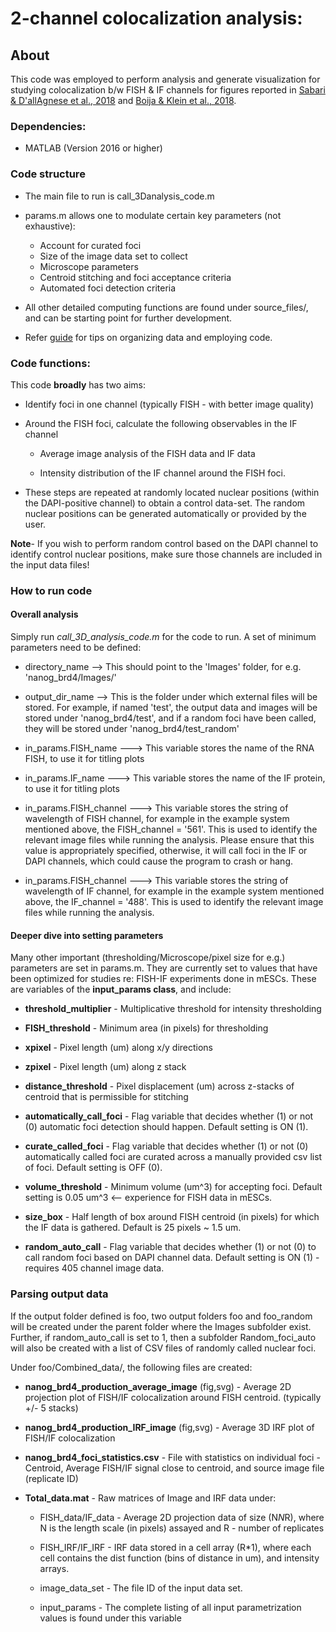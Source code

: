 # 2-channel colocalization analysis:

## About

This code was employed to perform analysis and generate visualization
for studying colocalization b/w FISH & IF channels for figures reported in [Sabari & D'allAgnese et al., 2018](https://doi.org/10.1126/science.aar3958) and [Boija & Klein et al., 2018](https://doi.org/10.1016/j.cell.2018.10.042).

### Dependencies:

* MATLAB (Version 2016 or higher)

### Code structure

* The main file to run is call_3Danalysis_code.m

* params.m allows one to modulate certain key parameters (not exhaustive):
    * Account for curated foci
    * Size of the image data set to collect
    * Microscope parameters
    * Centroid stitching and foci acceptance criteria
    * Automated foci detection criteria

* All other detailed computing functions are found under source_files/, and can be starting point for further development.

* Refer [guide](guide.md) for tips on organizing data and employing code.


### Code functions:

This code **broadly** has two aims:

* Identify foci in one channel (typically FISH - with better image quality)

* Around the FISH foci, calculate the following observables in the IF channel
    * Average image analysis of the FISH data and IF data

    * Intensity distribution of the IF channel around the FISH foci.

* These steps are repeated at randomly located nuclear positions (within the DAPI-positive channel) to obtain a control data-set. The random nuclear positions can be generated automatically or provided by the user.

**Note**-  If you wish to perform random control based on the DAPI channel to identify control nuclear positions, make sure those channels are included in the input data files!


### How to run code

#### Overall analysis

Simply run *call_3D_analysis_code.m* for the code to run. A set of minimum parameters need to be defined:


* directory_name	-->	This should point to the 'Images' folder, for e.g. 'nanog_brd4/Images/'

* output_dir_name	-->	This is the folder under which external files will be stored. For example, if named 'test', the output data and images will be stored under 'nanog_brd4/test', and if a random foci have been called, they will be stored under 'nanog_brd4/test_random'


* in_params.FISH_name	--->	This variable stores the name of the RNA FISH, to use it for titling plots

* in_params.IF_name	--->	This variable stores the name of the IF protein, to use it for titling plots

* in_params.FISH_channel	--->	This variable stores the string of wavelength of FISH channel, for example in the example system mentioned above, the FISH_channel = '561'. This is used to identify the relevant image files while running the analysis. Please ensure that this value is appropriately specified, otherwise, it will call foci in the IF or DAPI channels, which could cause the program to crash or hang.

* in_params.FISH_channel	--->	This variable stores the string of wavelength of IF channel, for example in the example system mentioned above, the IF_channel = '488'. This is used to identify the relevant image files while running the analysis.

#### Deeper dive into setting parameters
Many other important (thresholding/Microscope/pixel size for e.g.) parameters are set in params.m. They are currently set to values that have been optimized for studies re: FISH-IF experiments done in mESCs. These are variables of the **input_params class**, and include:

* **threshold_multiplier** - Multiplicative threshold for intensity thresholding

* **FISH_threshold** - Minimum area (in pixels) for thresholding

* **xpixel** - Pixel length (um) along x/y directions

* **zpixel** - Pixel length (um) along z stack

* **distance_threshold** - Pixel displacement (um) across z-stacks of centroid that is permissible for stitching

* **automatically_call_foci** - Flag variable that decides whether (1)
or not (0) automatic foci detection should happen. Default setting
is ON (1).

* **curate_called_foci** - Flag variable that decides whether (1)
or not (0) automatically called foci are curated across a manually
provided csv list of foci. Default setting is OFF (0).

* **volume_threshold** - Minimum volume (um^3) for accepting foci.
Default setting is 0.05 um^3 <-- experience for FISH data in mESCs.

* **size_box** - Half length of box around FISH centroid (in pixels)
for which the IF data is gathered. Default is 25 pixels ~ 1.5 um.

* **random_auto_call** - Flag variable that decides whether (1)
or not (0) to call random foci based on DAPI channel data. Default
setting is ON (1) - requires 405 channel image data.

### Parsing output data
If the output folder defined is foo, two output folders foo and foo_random will be created under the parent folder where the Images subfolder exist. Further, if random_auto_call is set to 1, then a subfolder Random_foci_auto will also be created with a list of CSV files of randomly called nuclear foci.

Under foo/Combined_data/, the following files are created:
* **nanog_brd4_production_average_image** (fig,svg) - Average 2D projection plot of FISH/IF colocalization around FISH centroid. (typically +/- 5 stacks)

* **nanog_brd4_production_IRF_image** (fig,svg) - Average 3D IRF plot of FISH/IF colocalization

* **nanog_brd4_foci_statistics.csv** - File with statistics on individual foci - Centroid, Average FISH/IF signal close to centroid, and source image file (replicate ID)

* **Total_data.mat** - Raw matrices of Image and IRF data under:

    * FISH_data/IF_data - Average 2D projection data of size (N*N*R), where N is the length scale (in pixels) assayed and R - number of replicates

    * FISH_IRF/IF_IRF - IRF data stored in a cell array (R*1), where each cell contains the dist function (bins of distance in um), and intensity arrays.

    * image_data_set - The file ID of the input data set.

    * input_params - The complete listing of all input parametrization values is found under this variable
